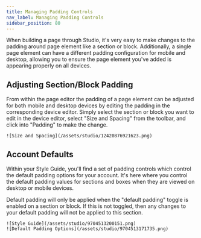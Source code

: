 ```yaml
---
title: Managing Padding Controls
nav_label: Managing Padding Controls
sidebar_position: 80
---
```


When building a page through Studio, it's very easy to make changes to the padding around page element like a section
or block. Additionally, a single page element can have a different padding configuration for mobile and desktop,
allowing you to ensure the page element you've added is appearing properly on all devices.

## Adjusting Section/Block Padding

From within the page editor the padding of a page element can be adjusted for both mobile and desktop devices by editing
the padding in the corresponding device editor. Simply select the section or block you want to edit in the device
editor, select "Size and Spacing" from the toolbar, and click into "Padding" to make the change.

    ![Size and Spacing](/assets/studio/12420876921623.png)

## Account Defaults

Within your Style Guide, you'll find a set of padding controls which control the default padding options for your
account. It's here where you control the default padding values for sections and boxes when they are viewed on desktop
or mobile devices.

Default padding will only be applied when the "default padding" toggle is enabled on a section or block. If this is not
toggled, then any changes to your default padding will not be applied to this section.

    ![Style Guide](/assets/studio/9704513200151.png)
    ![Default Padding Options](/assets/studio/9704513171735.png)
